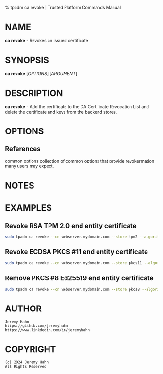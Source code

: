 % tpadm ca revoke | Trusted Platform Commands Manual

# NAME

**ca revoke** - Revokes an issued certificate

# SYNOPSIS

**ca revoke** [*OPTIONS*] [*ARGUMENT*]

# DESCRIPTION

**ca revoke** - Add the certificate to the CA Certificate Revocation List and delete the certificate and keys from the backend stores.

# OPTIONS


## References

[common options](common/options.md) collection of common options that provide
revokermation many users may expect.

# NOTES

# EXAMPLES

## Revoke RSA TPM 2.0 end entity certificate
```bash
sudo tpadm ca revoke --cn webserver.mydomain.com --store tpm2 --algorithm rsa
```

## Revoke ECDSA PKCS #11 end entity certificate
```bash
sudo tpadm ca revoke --cn webserver.mydomain.com --store pkcs11 --algorithm ecdsa
```

## Remove PKCS #8 Ed25519 end entity certificate
```bash
sudo tpadm ca revoke --cn webserver.mydomain.com --store pkcs8 --algorithm ed25519
```

# AUTHOR
    Jeremy Hahn
    https://github.com/jeremyhahn
    https://www.linkdedin.com/in/jeremyhahn

# COPYRIGHT
    (c) 2024 Jeremy Hahn
    All Rights Reserved
